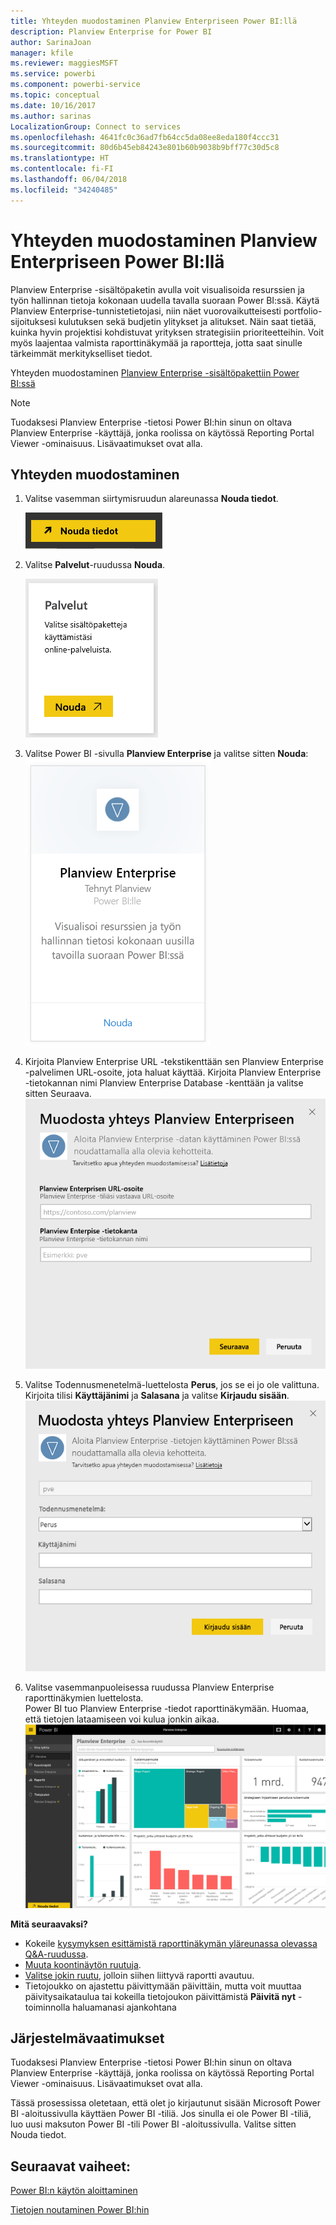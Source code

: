 ```yaml
---
title: Yhteyden muodostaminen Planview Enterpriseen Power BI:llä
description: Planview Enterprise for Power BI
author: SarinaJoan
manager: kfile
ms.reviewer: maggiesMSFT
ms.service: powerbi
ms.component: powerbi-service
ms.topic: conceptual
ms.date: 10/16/2017
ms.author: sarinas
LocalizationGroup: Connect to services
ms.openlocfilehash: 4641fc0c36ad7fb64cc5da08ee8eda180f4ccc31
ms.sourcegitcommit: 80d6b45eb84243e801b60b9038b9bff77c30d5c8
ms.translationtype: HT
ms.contentlocale: fi-FI
ms.lasthandoff: 06/04/2018
ms.locfileid: "34240485"
---
```

# <a name="connect-to-planview-enterprise-with-power-bi"></a>Yhteyden muodostaminen Planview Enterpriseen Power BI:llä
Planview Enterprise -sisältöpaketin avulla voit visualisoida resurssien ja työn hallinnan tietoja kokonaan uudella tavalla suoraan Power BI:ssä. Käytä Planview Enterprise-tunnistetietojasi, niin näet vuorovaikutteisesti portfolio-sijoituksesi kulutuksen sekä budjetin ylitykset ja alitukset. Näin saat tietää, kuinka hyvin projektisi kohdistuvat yrityksen strategisiin prioriteetteihin. Voit myös laajentaa valmista raporttinäkymää ja raportteja, jotta saat sinulle tärkeimmät merkitykselliset tiedot.

Yhteyden muodostaminen [Planview Enterprise -sisältöpakettiin Power BI:ssä](https://app.powerbi.com/getdata/services/planview-enterprise)

>[!NOTE]
>Tuodaksesi Planview Enterprise -tietosi Power BI:hin sinun on oltava Planview Enterprise -käyttäjä, jonka roolissa on käytössä Reporting Portal Viewer -ominaisuus. Lisävaatimukset ovat alla.

## <a name="how-to-connect"></a>Yhteyden muodostaminen
1. Valitse vasemman siirtymisruudun alareunassa **Nouda tiedot**.
   
    ![](media/service-connect-to-planview/get.png)
2. Valitse **Palvelut**-ruudussa **Nouda**.
   
    ![](media/service-connect-to-planview/services.png)
3. Valitse Power BI -sivulla **Planview Enterprise** ja valitse sitten **Nouda**:  
    ![](media/service-connect-to-planview/planview.png)
4. Kirjoita Planview Enterprise URL -tekstikenttään sen Planview Enterprise -palvelimen URL-osoite, jota haluat käyttää. Kirjoita Planview Enterprise -tietokannan nimi Planview Enterprise Database -kenttään ja valitse sitten Seuraava.  
    ![](media/service-connect-to-planview/params.png)
5. Valitse Todennusmenetelmä-luettelosta **Perus**, jos se ei jo ole valittuna. Kirjoita tilisi **Käyttäjänimi** ja **Salasana** ja valitse **Kirjaudu sisään**.  
   ![](media/service-connect-to-planview/creds.png)
6. Valitse vasemmanpuoleisessa ruudussa Planview Enterprise raporttinäkymien luettelosta.  
     Power BI tuo Planview Enterprise -tiedot raporttinäkymään. Huomaa, että tietojen lataamiseen voi kulua jonkin aikaa.  
    ![](media/service-connect-to-planview/dashboard.png)

**Mitä seuraavaksi?**

* Kokeile [kysymyksen esittämistä raporttinäkymän yläreunassa olevassa Q&A-ruudussa](power-bi-q-and-a.md).
* [Muuta koontinäytön ruutuja](service-dashboard-edit-tile.md).
* [Valitse jokin ruutu](service-dashboard-tiles.md), jolloin siihen liittyvä raportti avautuu.
* Tietojoukko on ajastettu päivittymään päivittäin, mutta voit muuttaa päivitysaikataulua tai kokeilla tietojoukon päivittämistä **Päivitä nyt** -toiminnolla haluamanasi ajankohtana

## <a name="system-requirements"></a>Järjestelmävaatimukset
Tuodaksesi Planview Enterprise -tietosi Power BI:hin sinun on oltava Planview Enterprise -käyttäjä, jonka roolissa on käytössä Reporting Portal Viewer -ominaisuus. Lisävaatimukset ovat alla.

Tässä prosessissa oletetaan, että olet jo kirjautunut sisään Microsoft Power BI -aloitussivulla käyttäen Power BI -tiliä. Jos sinulla ei ole Power BI -tiliä, luo uusi maksuton Power BI -tili Power BI -aloitussivulla. Valitse sitten Nouda tiedot.

## <a name="next-steps"></a>Seuraavat vaiheet:

[Power BI:n käytön aloittaminen](service-get-started.md)

[Tietojen noutaminen Power BI:hin](service-get-data.md)